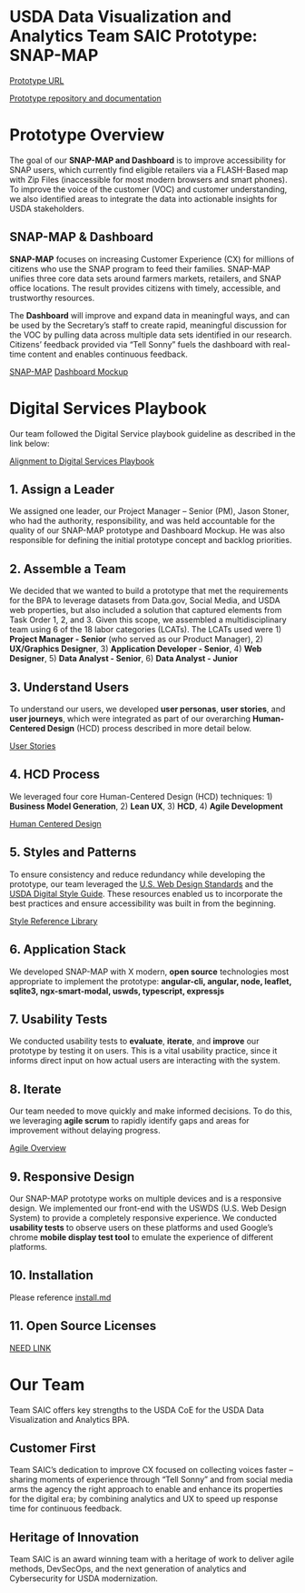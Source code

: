 # USDA Data Visualization and Analytics Team SAIC Prototype: SNAP-MAP

[Prototype URL](https://www.usdacoe.com)

[Prototype repository and documentation](https://github.com/metrostarsystem/usda-dva)

# Prototype Overview
The goal of our **SNAP-MAP and Dashboard** is to improve accessibility for SNAP users, which currently find eligible retailers via a FLASH-Based map with Zip Files (inaccessible for most modern browsers and smart phones). To improve the voice of the customer (VOC) and customer understanding, we also identified areas to integrate the data into actionable insights for USDA stakeholders.

## SNAP-MAP & Dashboard
**SNAP-MAP** focuses on increasing Customer Experience (CX) for millions of citizens who use the SNAP program to feed their families. SNAP-MAP unifies three core data sets around farmers markets, retailers, and SNAP office locations. The result provides citizens with timely, accessible, and trustworthy resources. 

The **Dashboard** will improve and expand data in meaningful ways, and can be used by the Secretary’s staff to create rapid, meaningful discussion for the VOC by pulling data across multiple data sets identified in our research. Citizens’ feedback provided via “Tell Sonny” fuels the dashboard with real-time content and enables continuous feedback.

[SNAP-MAP](https://www.usdacoe.com)
[Dashboard Mockup](https://            )

# Digital Services Playbook

Our team followed the Digital Service playbook guideline as described in the link below:

[Alignment to Digital Services Playbook](https://github.com/metrostarsystem/usda-dva/blob/master/documentation/usds-playbook.md)

## 1. Assign a Leader
We assigned one leader, our Project Manager – Senior (PM), Jason Stoner, who had the authority, responsibility, and was held accountable for the quality of our SNAP-MAP prototype and Dashboard Mockup. He was also responsible for defining the initial prototype concept and backlog priorities.

## 2. Assemble a Team
We decided that we wanted to build a prototype that met the requirements for the BPA to leverage datasets from Data.gov, Social Media, and USDA web properties, but also included a solution that captured elements from Task Order 1, 2, and 3. Given this scope, we assembled a multidisciplinary team using 6 of the 18 labor categories (LCATs). The LCATs used were 1) **Project Manager - Senior** (who served as our Product Manager), 2) **UX/Graphics Designer**, 3) **Application Developer - Senior**, 4) **Web Designer**, 5) **Data Analyst - Senior**, 6) **Data Analyst - Junior**

## 3.  Understand Users
To understand our users, we developed **user personas**, **user stories**, and **user journeys**, which were integrated as part of our overarching **Human-Centered Design** (HCD) process described in more detail below.

[User Stories](https://github.com/metrostarsystem/usda-dva/blob/master/documentation/user-stories.md)

## 4. HCD Process
We leveraged four core Human-Centered Design (HCD) techniques: 1) **Business Model Generation**, 2) **Lean UX**, 3) **HCD**, 4) **Agile Development**

[Human Centered Design](https://github.com/metrostarsystem/usda-dva/blob/master/documentation/hcd-agile.md)

## 5. Styles and Patterns
To ensure consistency and reduce redundancy while developing the prototype, our team leveraged the [U.S. Web Design Standards](https://designsystem.digital.gov/) and the [USDA Digital Style Guide](https://www.usda.gov/media/digital/digital-style-guide). These resources enabled us to incorporate the best practices and ensure accessibility was built in from the beginning.

[Style Reference Library](https:// )

## 6. Application Stack 
We developed SNAP-MAP with X modern, **open source** technologies most appropriate to implement the prototype: **angular-cli, angular, node, leaflet, sqlite3, ngx-smart-modal, uswds, typescript, expressjs**

## 7. Usability Tests
We conducted usability tests to **evaluate**, **iterate**, and **improve** our prototype by testing it on users. This is a vital usability practice, since it informs direct input on how actual users are interacting with the system.

## 8.  Iterate
Our team needed to move quickly and make informed decisions. To do this, we leveraging **agile scrum** to rapidly identify gaps and areas for improvement without delaying progress.

[Agile Overview](https:// )

## 9. Responsive Design
Our SNAP-MAP prototype works on multiple devices and is a responsive design. We implemented our front-end with the USWDS (U.S. Web Design System) to provide a completely responsive experience. We conducted **usability tests** to observe users on these platforms and used Google’s chrome **mobile display test tool** to emulate the experience of different platforms.

## 10. Installation
Please reference [install.md](https://github.com/metrostarsystem/usda-dva/blob/master/documentation/install.md)

## 11. Open Source Licenses
[NEED LINK](https://github.com/MetroStar-agile-delivery/snap-final/xxxxxxxxx)

# Our Team
Team SAIC offers key strengths to the USDA CoE for the USDA Data Visualization and Analytics BPA. 

## Customer First
Team SAIC’s dedication to improve CX focused on collecting voices faster – sharing moments of experience through “Tell Sonny” and from social media arms the agency the right approach to enable and enhance its properties for the digital era; by combining analytics and UX to speed up response time for continuous feedback. 

## Heritage of Innovation
Team SAIC is an award winning team with a heritage of work to deliver agile methods, DevSecOps, and the next generation of analytics and Cybersecurity for USDA modernization. 
